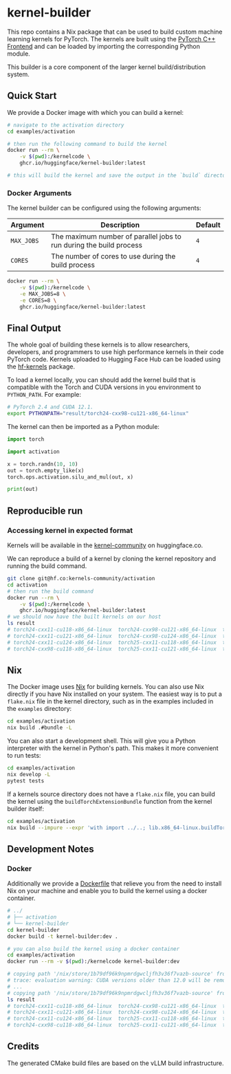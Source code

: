 # kernel-builder

This repo contains a Nix package that can be used to build custom machine learning kernels for PyTorch. The kernels are built using the [PyTorch C++ Frontend](https://pytorch.org/cppdocs/frontend.html) and can be loaded by importing the corresponding Python module.

This builder is a core component of the larger kernel build/distribution system.

## Quick Start

We provide a Docker image with which you can build a kernel:

```bash
# navigate to the activation directory
cd examples/activation

# then run the following command to build the kernel
docker run --rm \
    -v $(pwd):/kernelcode \
    ghcr.io/huggingface/kernel-builder:latest

# this will build the kernel and save the output in the `build` directory in the activation folder
```

### Docker Arguments

The kernel builder can be configured using the following arguments:

| Argument   | Description                                                         | Default |
| ---------- | ------------------------------------------------------------------- | ------- |
| `MAX_JOBS` | The maximum number of parallel jobs to run during the build process | `4`     |
| `CORES`    | The number of cores to use during the build process                 | `4`     |

```bash
docker run --rm \
    -v $(pwd):/kernelcode \
    -e MAX_JOBS=8 \
    -e CORES=8 \
    ghcr.io/huggingface/kernel-builder:latest
```

## Final Output

The whole goal of building these kernels is to allow researchers, developers, and programmers to use high performance kernels in their code PyTorch code. Kernels uploaded to Hugging Face Hub can be loaded using the [hf-kernels](https://github.com/huggingface/hf-kernels/) package.

To load a kernel locally, you can should add the kernel build that is compatible with the Torch and CUDA versions in you environment to `PYTHON_PATH`. For example:

```bash
# PyTorch 2.4 and CUDA 12.1.
export PYTHONPATH="result/torch24-cxx98-cu121-x86_64-linux"
```

The kernel can then be imported as a Python module:

```python
import torch

import activation

x = torch.randn(10, 10)
out = torch.empty_like(x)
torch.ops.activation.silu_and_mul(out, x)

print(out)
```

## Reproducible run

### Accessing kernel in expected format

Kernels will be available in the [kernel-community](https://huggingface.co/kernels-community) on huggingface.co.

We can reproduce a build of a kernel by cloning the kernel repository and running the build command.

```bash
git clone git@hf.co:kernels-community/activation
cd activation
# then run the build command
docker run --rm \
    -v $(pwd):/kernelcode \
    ghcr.io/huggingface/kernel-builder:latest
# we should now have the built kernels on our host
ls result
# torch24-cxx11-cu118-x86_64-linux  torch24-cxx98-cu121-x86_64-linux  torch25-cxx11-cu124-x86_64-linux
# torch24-cxx11-cu121-x86_64-linux  torch24-cxx98-cu124-x86_64-linux  torch25-cxx98-cu118-x86_64-linux
# torch24-cxx11-cu124-x86_64-linux  torch25-cxx11-cu118-x86_64-linux  torch25-cxx98-cu121-x86_64-linux
# torch24-cxx98-cu118-x86_64-linux  torch25-cxx11-cu121-x86_64-linux  torch25-cxx98-cu124-x86_64-linux
```

## Nix

The Docker image uses [Nix](https://nixos.org) for building kernels. You can also use Nix directly if you have Nix installed on your system. The easiest way is to put a `flake.nix` file in the kernel directory, such as in the examples included in the `examples` directory:

```bash
cd examples/activation
nix build .#bundle -L
```

You can also start a development shell. This will give you a Python interpreter with the kernel in Python's path. This makes it more convenient to run tests:

```bash
cd examples/activation
nix develop -L
pytest tests
```

If a kernels source directory does not have a `flake.nix` file, you can build the kernel using the `buildTorchExtensionBundle` function from the kernel builder itself:

```bash
cd examples/activation
nix build --impure --expr 'with import ../..; lib.x86_64-linux.buildTorchExtensionBundle ./.' -L
```

## Development Notes

### Docker

Additionally we provide a [Dockerfile](./Dockerfile) that relieve you from the need to install Nix on your machine and enable you to build the kernel using a docker container.

```bash
# ../
# ├── activation
# └── kernel-builder
cd kernel-builder
docker build -t kernel-builder:dev .

# you can also build the kernel using a docker container
cd examples/activation
docker run --rm -v $(pwd):/kernelcode kernel-builder:dev

# copying path '/nix/store/1b79df96k9npmrdgwcljfh3v36f7vazb-source' from 'https://cache.nixos.org'...
# trace: evaluation warning: CUDA versions older than 12.0 will be removed in Nixpkgs 25.05; see the 24.11 release notes for more information
# ...
# copying path '/nix/store/1b79df96k9npmrdgwcljfh3v36f7vazb-source' from 'https://cache.nixos.org'...
ls result
# torch24-cxx11-cu118-x86_64-linux  torch24-cxx98-cu121-x86_64-linux  torch25-cxx11-cu124-x86_64-linux
# torch24-cxx11-cu121-x86_64-linux  torch24-cxx98-cu124-x86_64-linux  torch25-cxx98-cu118-x86_64-linux
# torch24-cxx11-cu124-x86_64-linux  torch25-cxx11-cu118-x86_64-linux  torch25-cxx98-cu121-x86_64-linux
# torch24-cxx98-cu118-x86_64-linux  torch25-cxx11-cu121-x86_64-linux  torch25-cxx98-cu124-x86_64-linux
```

## Credits

The generated CMake build files are based on the vLLM build infrastructure.
